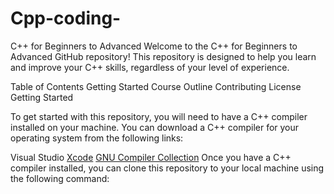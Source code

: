 # Cpp-coding-
C++ for Beginners to Advanced
Welcome to the C++ for Beginners to Advanced GitHub repository! This repository is designed to help you learn and improve your C++ skills, regardless of your level of experience.

Table of Contents
Getting Started
Course Outline
Contributing
License
Getting Started

To get started with this repository, you will need to have a C++ compiler installed on your machine. You can download a C++ compiler for your operating system from the following links:

Visual Studio
[Xcode](https://developer.apple.com/xcode/)
[GNU Compiler Collection](https://gcc.gnu.org/)
Once you have a C++ compiler installed, you can clone this repository to your local machine using the following command:
